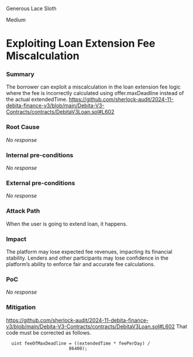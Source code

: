 Generous Lace Sloth

Medium

# Exploiting Loan Extension Fee Miscalculation

### Summary

The borrower can exploit a miscalculation in the loan extension fee logic where the fee is incorrectly calculated using offer.maxDeadline instead of the actual extendedTime.
https://github.com/sherlock-audit/2024-11-debita-finance-v3/blob/main/Debita-V3-Contracts/contracts/DebitaV3Loan.sol#L602

### Root Cause

_No response_

### Internal pre-conditions

_No response_

### External pre-conditions

_No response_

### Attack Path

When the user is going to extend loan, it happens.

### Impact

The platform may lose expected fee revenues, impacting its financial stability.
Lenders and other participants may lose confidence in the platform’s ability to enforce fair and accurate fee calculations.

### PoC

_No response_

### Mitigation

https://github.com/sherlock-audit/2024-11-debita-finance-v3/blob/main/Debita-V3-Contracts/contracts/DebitaV3Loan.sol#L602
That code must be corrected as follows.
```solidity
  uint feeOfMaxDeadline = ((extendedTime * feePerDay) /
                        86400);
```